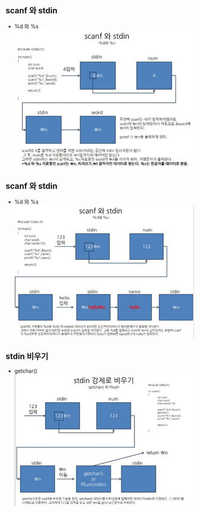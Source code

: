## scanf 와 stdin
- %d 와 %s<br>
![stdio1](stdio1.jpg)
## scanf 와 stdin
- %d 와 %s<br>
![stdio1](stdio2.jpg)
## stdin 비우기
- getchar() <br>
![stdio1](stdio3.jpg)
